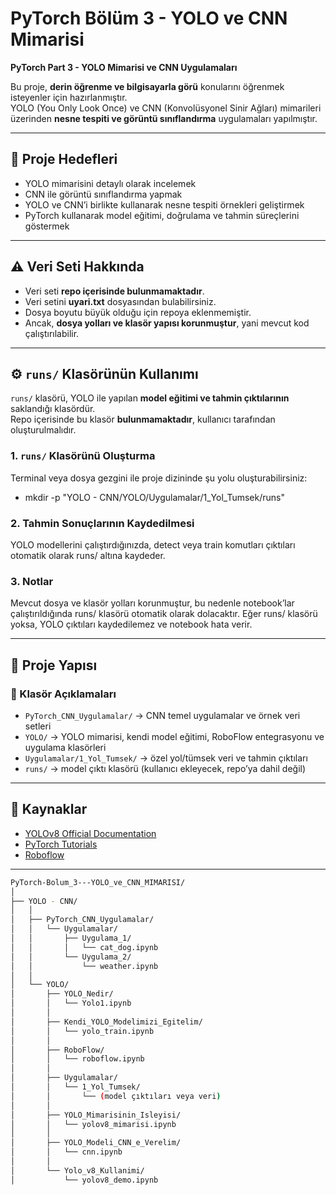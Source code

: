# PyTorch Bölüm 3 - YOLO ve CNN Mimarisi

**PyTorch Part 3 - YOLO Mimarisi ve CNN Uygulamaları**

Bu proje, **derin öğrenme ve bilgisayarla görü** konularını öğrenmek isteyenler için hazırlanmıştır.  
YOLO (You Only Look Once) ve CNN (Konvolüsyonel Sinir Ağları) mimarileri üzerinden **nesne tespiti ve görüntü sınıflandırma** uygulamaları yapılmıştır.

---
## 📌 Proje Hedefleri

- YOLO mimarisini detaylı olarak incelemek  
- CNN ile görüntü sınıflandırma yapmak  
- YOLO ve CNN’i birlikte kullanarak nesne tespiti örnekleri geliştirmek  
- PyTorch kullanarak model eğitimi, doğrulama ve tahmin süreçlerini göstermek

---

## ⚠️ Veri Seti Hakkında

- Veri seti **repo içerisinde bulunmamaktadır**.  
- Veri setini **uyari.txt** dosyasından bulabilirsiniz.  
- Dosya boyutu büyük olduğu için repoya eklenmemiştir.  
- Ancak, **dosya yolları ve klasör yapısı korunmuştur**, yani mevcut kod çalıştırılabilir.

---

## ⚙️ `runs/` Klasörünün Kullanımı

`runs/` klasörü, YOLO ile yapılan **model eğitimi ve tahmin çıktılarının** saklandığı klasördür.  
Repo içerisinde bu klasör **bulunmamaktadır**, kullanıcı tarafından oluşturulmalıdır.

### 1. `runs/` Klasörünü Oluşturma
Terminal veya dosya gezgini ile proje dizininde şu yolu oluşturabilirsiniz:

* mkdir -p "YOLO - CNN/YOLO/Uygulamalar/1_Yol_Tumsek/runs"

### 2. Tahmin Sonuçlarının Kaydedilmesi

YOLO modellerini çalıştırdığınızda, detect veya train komutları çıktıları otomatik olarak runs/ altına kaydeder.

### 3. Notlar

Mevcut dosya ve klasör yolları korunmuştur, bu nedenle notebook’lar çalıştırıldığında runs/ klasörü otomatik olarak dolacaktır.
Eğer runs/ klasörü yoksa, YOLO çıktıları kaydedilemez ve notebook hata verir.

---

## 📂 Proje Yapısı

### 🤖 Klasör Açıklamaları

- `PyTorch_CNN_Uygulamalar/` → CNN temel uygulamalar ve örnek veri setleri  
- `YOLO/` → YOLO mimarisi, kendi model eğitimi, RoboFlow entegrasyonu ve uygulama klasörleri  
- `Uygulamalar/1_Yol_Tumsek/` → özel yol/tümsek veri ve tahmin çıktıları  
- `runs/` → model çıktı klasörü (kullanıcı ekleyecek, repo’ya dahil değil)

----

## 📖 Kaynaklar

- [YOLOv8 Official Documentation](https://docs.ultralytics.com/)  
- [PyTorch Tutorials](https://pytorch.org/tutorials/)  
- [Roboflow](https://roboflow.com/)

--- 
```bash
PyTorch-Bolum_3---YOLO_ve_CNN_MIMARISI/
│
├── YOLO - CNN/
│   │
│   ├── PyTorch_CNN_Uygulamalar/
│   │   └── Uygulamalar/
│   │       ├── Uygulama_1/
│   │       │   └── cat_dog.ipynb
│   │       └── Uygulama_2/
│   │           └── weather.ipynb
│   │
│   └── YOLO/
│       ├── YOLO_Nedir/
│       │   └── Yolo1.ipynb
│       │
│       ├── Kendi_YOLO_Modelimizi_Egitelim/
│       │   └── yolo_train.ipynb
│       │
│       ├── RoboFlow/
│       │   └── roboflow.ipynb
│       │
│       ├── Uygulamalar/
│       │   └── 1_Yol_Tumsek/
│       │       └── (model çıktıları veya veri)
│       │
│       ├── YOLO_Mimarisinin_Isleyisi/
│       │   └── yolov8_mimarisi.ipynb
│       │
│       ├── YOLO_Modeli_CNN_e_Verelim/
│       │   └── cnn.ipynb
│       │
│       └── Yolo_v8_Kullanimi/
│           └── yolov8_demo.ipynb




